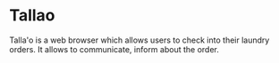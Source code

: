 # Tallao
Talla'o is a web browser which allows users to check into their laundry orders. It allows to communicate, inform about the order.


